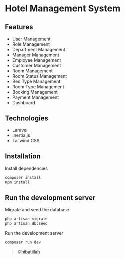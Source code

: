 # Hotel Management System

## Features

- User Management
- Role Management
- Department Management
- Manager Management
- Employee Management
- Customer Management
- Room Management
- Room Status Management
- Bed Type Management
- Room Type Management
- Booking Management
- Payment Management
- Dashboard

## Technologies

- Laravel
- Inertia.js
- Tailwind CSS

## Installation

Install dependencies

```bash
composer install
npm install
```

## Run the development server

Migrate and seed the database

```bash
php artisan migrate
php artisan db:seed
```

Run the development server

```bash
composer run dev
```

> ©[hibatillah](https://github.com/hibatillah)
